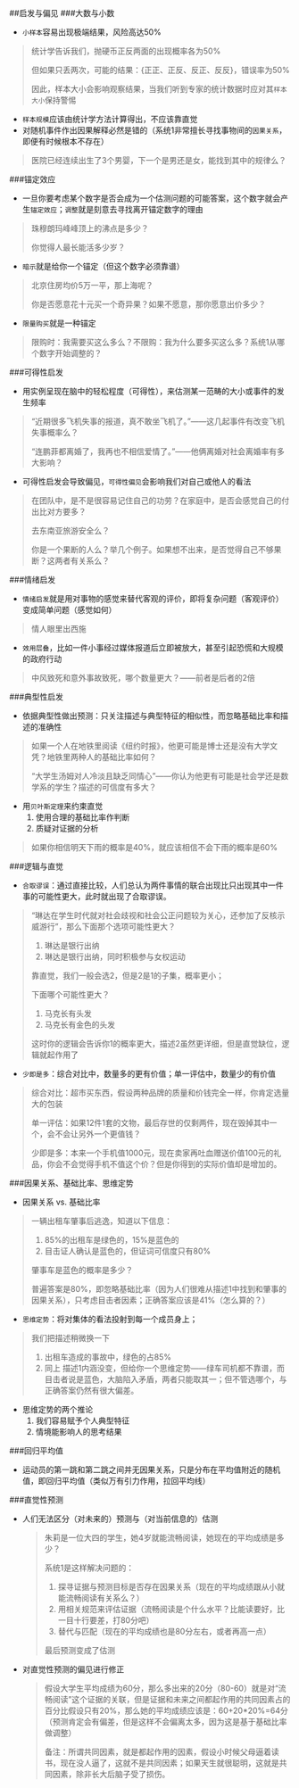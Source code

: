 



##启发与偏见
###大数与小数
* `小样本`容易出现极端结果，风险高达50%
> 统计学告诉我们，抛硬币正反两面的出现概率各为50%
>
> 但如果只丢两次，可能的结果：{正正、正反、反正、反反}，错误率为50%
>
> 因此，样本大小会影响观察结果，当我们听到专家的统计数据时应对其`样本大小`保持警惕
>
* `样本规模`应该由统计学方法计算得出，不应该靠直觉
* 对随机事件作出因果解释必然是错的（系统1非常擅长寻找事物间的`因果关系`，即便有时候根本不存在）
> 医院已经连续出生了3个男婴，下一个是男还是女，能找到其中的规律么？

###锚定效应
* 一旦你要考虑某个数字是否会成为一个估测问题的可能答案，这个数字就会产生`锚定效应`；`调整`就是刻意去寻找离开锚定数字的理由
> 珠穆朗玛峰峰顶上的沸点是多少？
>
> 你觉得人最长能活多少岁？
* `暗示`就是给你一个锚定（但这个数字必须靠谱）
> 北京住房均价5万一平，那上海呢？
>
> 你是否愿意花十元买一个奇异果？如果不愿意，那你愿意出价多少？
* `限量购买`就是一种锚定
> 限购时：我需要买这么多么？不限购：我为什么要多买这么多？系统1从哪个数字开始调整的？

###可得性启发
* 用实例呈现在脑中的轻松程度（可得性），来估测某一范畴的大小或事件的发生频率
> “近期很多飞机失事的报道，真不敢坐飞机了。”——这几起事件有改变飞机失事概率么？
>
> “连鹏菲都离婚了，我再也不相信爱情了。”——他俩离婚对社会离婚率有多大影响？
* 可得性启发会导致偏见，`可得性偏见`会影响我们对自己或他人的看法
> 在团队中，是不是很容易记住自己的功劳？在家庭中，是否会感觉自己的付出比对方要多？
>
> 去东南亚旅游安全么？
>
> 你是一个果断的人么？举几个例子。如果想不出来，是否觉得自己不够果断？这两者有关系么？

###情绪启发
* `情绪启发`就是用对事物的感觉来替代客观的评价，即将复杂问题（客观评价）变成简单问题（感觉如何）
> 情人眼里出西施
* `效用层叠`，比如一件小事经过媒体报道后立即被放大，甚至引起恐慌和大规模的政府行动
> 中风致死和意外事故致死，哪个数量更大？——前者是后者的2倍

###典型性启发
* 依据典型性做出预测：只关注描述与典型特征的相似性，而忽略基础比率和描述的准确性
> 如果一个人在地铁里阅读《纽约时报》，他更可能是博士还是没有大学文凭？地铁里两种人的基础比率如何？
> 
> “大学生汤姆对人冷淡且缺乏同情心”——你认为他更有可能是社会学还是数学系的学生？描述的可信度有多大？
* 用`贝叶斯定理`来约束直觉
	1. 使用合理的基础比率作判断
	2. 质疑对证据的分析
> 如果你相信明天下雨的概率是40%，就应该相信不会下雨的概率是60%

###逻辑与直觉
* `合取谬误`：通过直接比较，人们总认为两件事情的联合出现比只出现其中一件事的可能性更大，此时就出现了合取谬误。
> “琳达在学生时代就对社会歧视和社会公正问题较为关心，还参加了反核示威游行”，那么下面那个选项可能性更大？
> 
> 1. 琳达是银行出纳
> 1. 琳达是银行出纳，同时积极参与女权运动
>
> 靠直觉，我们一般会选2，但是2是1的子集，概率更小；
>
> 下面哪个可能性更大？
>
> 1. 马克长有头发
> 2. 马克长有金色的头发
>
> 这时你的逻辑会告诉你1的概率更大，描述2虽然更详细，但是直觉缺位，逻辑就起作用了
* `少即是多`：综合对比中，数量多的更有价值；单一评估中，数量少的有价值
> 综合对比：超市买东西，假设两种品牌的质量和价钱完全一样，你肯定选量大的包装
>
> 单一评估：如果12件1套的文物，最后存世的仅剩两件，现在毁掉其中一个，会不会让另外一个更值钱？
>
> 少即是多：本来一个手机值1000元，现在卖家再吐血赠送价值100元的礼品，你会不会觉得手机不值这个价？但是你得到的实际价值却是增加的。

###因果关系、基础比率、思维定势
* 因果关系 vs. 基础比率
> 一辆出租车肇事后逃逸，知道以下信息：
>
> 1. 85%的出租车是绿色的，15%是蓝色的
> 2. 目击证人确认是蓝色的，但证词可信度只有80%
>
> 肇事车是蓝色的概率是多少？
> 
> 普遍答案是80%，即忽略基础比率（因为人们很难从描述1中找到和肇事的因果关系），只考虑目击者因素；正确答案应该是41%（怎么算的？）
* `思维定势`：将对集体的看法投射到每一个成员身上；
> 我们把描述稍微换一下
>
> 1. 出租车造成的事故中，绿色的占85%
> 2. 同上
> 描述1内涵没变，但给你一个思维定势——绿车司机都不靠谱，而目击者说是蓝色，大脑陷入矛盾，两者只能取其一；但不管选哪个，与正确答案仍然有很大偏差。

* 思维定势的两个推论
	1. 我们容易赋予个人典型特征
	1. 情境能影响人的思考结果

###回归平均值
* 运动员的第一跳和第二跳之间并无因果关系，只是分布在平均值附近的随机值，即回归平均值（类似万有引力作用，拉回平均线）

###直觉性预测
* 人们无法区分（对未来的）预测与（对当前信息的）估测
	> 朱莉是一位大四的学生，她4岁就能流畅阅读，她现在的平均成绩是多少？
	>
	> 系统1是这样解决问题的：
	>
	> 1. 探寻证据与预测目标是否存在因果关系（现在的平均成绩跟从小就能流畅阅读有关系么？）
	> 2. 用相关规范来评估证据（流畅阅读是个什么水平？比能读要好，比一目十行要差，打80分吧）
	> 3. 替代与匹配（现在的平均成绩也是80分左右，或者再高一点）
	> 
	> 最后预测变成了估测

* 对直觉性预测的偏见进行修正
	> 假设大学生平均成绩为60分，那么多出来的20分（80-60）就是对“流畅阅读”这个证据的关联，但是证据和未来之间都起作用的共同因素占的百分比假设只有20%，那么她的平均成绩应该是：60+20*20%=64分（预测肯定会有偏差，但是这样不会偏离太多，因为这是基于基础比率做调整）
	>
	> 备注：所谓共同因素，就是都起作用的因素，假设小时候父母逼着读书，现在没人逼了，这就不是共同因素；如果天生就很聪明，这就是共同因素，除非长大后脑子受了损伤。